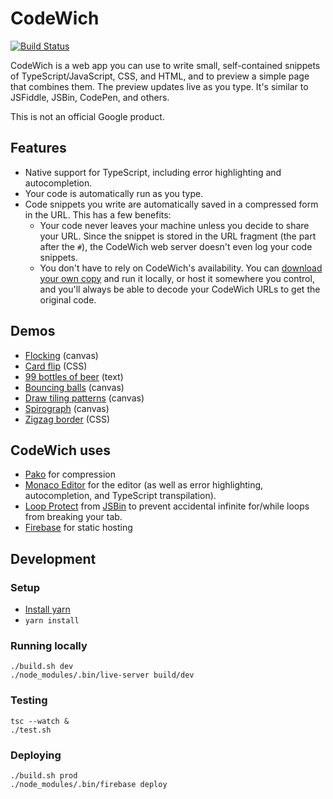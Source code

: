 # CodeWich

[![Build Status]](https://travis-ci.org/calebegg/codewich)

[Build Status]: https://travis-ci.org/calebegg/codewich.svg?branch=master

CodeWich is a web app you can use to write small, self-contained snippets of
TypeScript/JavaScript, CSS, and HTML, and to preview a simple page that combines
them. The preview updates live as you type. It's similar to JSFiddle, JSBin,
CodePen, and others.

This is not an official Google product.

## Features

 *  Native support for TypeScript, including error highlighting and
    autocompletion.
 *  Your code is automatically run as you type.
 *  Code snippets you write are automatically saved in a compressed form in the
    URL. This has a few benefits:
     *  Your code never leaves your machine unless you decide to share your URL.
        Since the snippet is stored in the URL fragment (the part after the
        `#`), the CodeWich web server doesn't even log your code snippets.
     *  You don't have to rely on CodeWich's availability. You can [download
        your own copy] and run it locally, or host it somewhere you control, and
        you'll always be able to decode your CodeWich URLs to get the original
        code.

[download your own copy]: https://github.com/calebegg/codewich/releases/latest

## Demos

 *  [Flocking] (canvas)
 *  [Card flip] (CSS)
 *  [99 bottles of beer] (text)
 *  [Bouncing balls] (canvas)
 *  [Draw tiling patterns] (canvas)
 *  [Spirograph] (canvas)
 *  [Zigzag border] (CSS)

## CodeWich uses

 *  [Pako] for compression
 *  [Monaco Editor] for the editor (as well as error highlighting,
    autocompletion, and TypeScript transpilation).
 *  [Loop Protect] from [JSBin] to prevent accidental infinite for/while loops
    from breaking your tab.
 *  [Firebase] for static hosting

[Pako]: https://github.com/nodeca/pako
[Monaco Editor]: https://github.com/Microsoft/monaco-editor
[Loop Protect]: https://github.com/jsbin/loop-protect
[JSBin]: https://jsbin.com/
[Firebase]: https://firebase.google.com/docs/hosting/

## Development

### Setup

 *  [Install yarn]
 *  `yarn install`

 [Install yarn]: https://yarnpkg.com/lang/en/docs/install/

### Running locally

    ./build.sh dev
    ./node_modules/.bin/live-server build/dev

### Testing

    tsc --watch &
    ./test.sh

### Deploying

    ./build.sh prod
    ./node_modules/.bin/firebase deploy


[Bouncing balls]: https://codewich.com/#v1,,,bVJtT4MwEPbzfsWJmrV7QdhLMmXsg4uJSzQx6g9YRzsgMkhYNyHb_rtXygTUBsrd8dxzT.8aCQkeuEB44u02IpamL.RjJJT5kC84aXss3rNtmwLbwtPHy_O88EsIbUFtqdx5EkuRSdIe8Da9dFqtCCtkWMHqQa4_vHR56Qc7gcad09oKucDsdM8iQii4MzgU_OEaSAFCFC1jannmOoyid5lHisBI_RUjY7sH59ccUcP5hX4TniRYFJ.xpTdaYbQUqwooqS9MBmbKYp5sUFUHRpYFXUysUPk_qMEfFP.PzLagD.MaSHH1Rzpw.jl.BjMYjS04HlHSFGmppuvzzPkB5RpUb5Gmw70D5qQuuOviv4a2jtuAYCu63cptziAVcpfGdZHNWSyDbcTI9UFlqIadejCxbnpo4WbTpVPmrIQfxq_YEkLPIZZ6JMO7okZTjKno2OtCtbQEZYX68uCNo_DCM22npklRY30b53yxShChu7Ni3qefJruY38PVcDhE0MVUX3YIuWto04CvkMvANfCeGBCI0A.kdmbTWw2ZfQM
[Draw tiling patterns]: https://codewich.com/#v1,,,jZJRT4MwEMd95lOcS0zBTawkexljPhgfTDRZ3Is.snIbjYVG1m0uC9_dK2XITEy8kHJcf727_xWFBkRa7tINJJBpsS2wNOHnFqvDAhUKoyufOYAFl7GnLE.oC4VrNA.6NPhlfBZlDeGtdAW.5Sq9J5LHjTOFceMMhwEcPSDrOKGV46zTcOT8cNbkCnyb5QoiSJIGJLdPWBPhSir1Sl038DXccT5q4NY9LUHcnas9t9ae12pKs.xxR1N4lhuDJZL.Qm83WOgdshEgJDMq.0vkTfRPlRb8W6YTsDAHRWWc4qGV2cr27ckucA9sqVLxwWACbJ9LgyzuZVriWpbz1OR.0A.nlfAxFEqSwjebh3NK2RvXafO92zwb4AjoeaG04fyJotFZctv9qRyN1L68Oogvljo7wBGKtKKeJvaq64tp.9vtZWbyZDDmfAA5ynVu3MdseuuI2Tc
[99 bottles of beer]: https://codewich.com/#v1,,,lY5BDoIwFERZc4pZmBQSMbJEKN7AlQeg6Cc2lpa0JSwId7eYGKOJC2czk_z8N9MZi0SRhwRHUZTBa.yDZVmKOUbQ1VzGnrTfTVZ6UjppqqF.XlZtZrmgNd4rChGcc.Q4gjEcwBxbYDq0RBZGw98Ik1Cqau3_gI.ns7hTIFIYN.ktBuEcpIewZtTXb_ybeTLojaUVLZEhfxW7XyubtIyXKHoA
[Card flip]: https://codewich.com/#v1,,,tVNdb4IwFPXZX9GQLNFEHB8zcfjxQ_ZW6BVurNymrahZ9t9XQJ2g2XxZCSW5nHN67rkwEFhNNxJVxrVgn0PmliKDFqlMmAbJLVawaOo7rnN01TAI1LEtCTRK8lPCsJRYgp9KyraL4ddw2NFdO2B1Vi8A88J2VA4obNGpWM3LiwkuJZtGM8OAG_Cx9GlvW5QCbRRktUOfNLbmZsFLs90IbUjvfGNPEhKmNBjQjhCLFpHS0TcFF3RIWMBCdWSxu3We8lEwaa5pGI0nDfZ2tdioj43exmddnm03PAO_QoMpSrQupgKFgPInIE2lPedydZrc9jWK61DGV0atejcmnhqSe3sekyXlOln8LdpvSZPlFmLhemHhhLndD.eBgHx8N9GkoAp0Z669HN_rIOf9dOLgcZIzBwzvs4x.P_n5_PpnNmD3bcPHKHwyi2eiuB3P__kJen4Gy3oKmeTGrLyLLW_dSHRe1Wl5rPkRVl5tNde0L0XCBIkcdCr3sPDWy1fHuWfX.IdkSztu6YfYPr4B
[Flocking]: https://codewich.com/#v1,,,lVZLb5tAEM7Zv2KaHgyxswEkV0mwfeklOVSKmko5IA4bWNuoGBy8dkCR_3tndsE8bBoliZxl5pvXNzNrYiEh4Mmeb2EGYRrs1iKR7G0nsuJZxCKQaWYMNWBofnMHMeERqkVsKeTPNJEil8bQCRUiSJOthJca8x6FclXJH2r5SkTLlXQHgwgdZAseCHjimYyCWMDHAPAnv4dkt34Vmasei_Zj2FGHDf1hUMbbqxKoOM8HLNLTiHGJ9D38rXLblNFrdJUPYQaLNAOD6s_Sd0RYrjpMwdGn0cgs0y5jss1uuzI839TpHc2DNNbmdNDmeKrNGy489Ot7qPUppV9crljGkzBdGyZcAZvANTBnMoY.ja9DH4iPY_xIR48wtm1ZdKpjHynQyX8gxV3fL2NqRFf6MFb9sMaqDdbB1D1gW5mlf8WzLLCpMxh.v729HSKXWyEfqet7HhtoP5uX8QOGwXn2G8s30Bf.YbgHdDZQakqf75e_.DKJ5C4klyVTR.bYmm8M1aE5dYVlItwFwjC8HPP2x.DlDh4cXwX1chiBEuB_Epq1n68ZtuNzwnC4weaqDyqgNQOfjdCXB6ZiR9NR81JPkNvCarVn.XA9a1GKorNI.xRp9_q8mgG7u.vzc05Lua8rz89vO470H6tQLq_AQa4bXlDQ9hEtwDjxMQe7y1M712aQm5Mc3D5Lu2Fpf255aD0F7FUso.QJl8gwT4nI6ZLEXuNa6Rka4aaewgqE0fzgTvbBArZO9.JPatAQm11dHCVKV_NKRKMTPdcNrlF2Yq1Xu5n_obxt2rO.gXRRXyzNZvTQQEYflPABC9y4DTjPAlXJGGx1Oahb6OkR83PMJm4RxXHXo94iZbGIU_xay4m0SQelF7OBKrqok8Ui0kaYKAtzunot.39Yu8IWXayyH51ZXN0U5rSgxXmofQaa64WzOvZK2JTlVRVNYVGlWwtpzQg9BcuszCaW1QUUFaDoAeS4myjWPq57fBwhRQuC32g4Az9M9.I1xVo.cPsynKR7uiUPF9PyjUa9ecwu0eoS9NuGfphPbzRi_g8
[Spirograph]: https://codewich.com/#v1,,,VVJNb4JAEO2ZXzH9kqUaXLXUVsRLTz00MbFJr0UYhXTdbZehhTT.9y4uGOVAmPfmzcx7QSBBEsufuIAIUpWUO5Tkf5eo6xUKTEhp5toG17sMHUc0AtNrMX.L9KwkYUXMHaeHlsQnHctCxIRsHPABmJdnlJtSJpQrCRvJKEOKZyDL3Rq1B38OmEcjlVqCPw2gD68xZX6iCtsKdzDyeeDBEO5DZ2_PqMwZshQiPFT1sXI2SgNrMKuNgIft5xzG3Mw6DF..mK.xWeXzUcf3oyM3hIf77rLEF7nE9zylzEybhCfgc_xlIFerUqZuixek1SeuqBZouI.sEOzmzy4YnuweTZ_2A3jktwOY8lvvoxu7xm0ul6aNeRbKN8AquIysQej1jNmu8oxgp37wTbFqAHWraMxrs7uL2musBtySTW66S.EYcausT8kil2ektXy.qrPbHLu_WKu0bkNbx8nn9pDLDK4nk0lDz9t_7beJMroKOL.CDPNtRrZYzIe2Y_EP
[Zigzag border]: https://codewich.com/#v1,,,XVHbbtswDO2zv4JwMajDfFFTeEuV2NuwFt3THvYHik3LQmXLkJQ62dB_n1zbaxK.CDwkdQ4Pr77JttfGQdg411uWprXunE2E1kIh76VNSt2mpbVfa95Kdcx_c4UDP7IVpeEmCHa6OsLfAHy03AjZMaCb4DUILJZO6m6uNShF4xisMtofNm_QSBQPC07pCTpRMZi5IviJ6gWdLDn8wj1GYHlnY4tG1idTVv5BBl.yhcDhwcVcSeE1ldg5NBOuZIfxhaB3wYnT_Sy61EobBtePPx4.r..n4R0vn4XR.65i8AYssTfqJqy440y2XGBqX8SnQ6s2e1evo63PwGedzclotPd5GIZkuEu0Ealfno79BAZZuSYnt5SS2bIxIcW2566BWiqVkw.ru0kQgSonLY1uKaiMRrF_szEjkBbb8b8i_Hgm0WCP3MUH2GnndAvXlH5f32dn28.lcwOWvksD_jvzerVd7l0qbm0eehfDwp9N6cRrmWpFcNk1sYXFk9bV7ognrf8A
